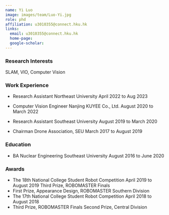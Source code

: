 ```yaml
---
name: Yi Luo
image: images/team/Luo-Yi.jpg
role: phd
affiliation: u3010355@connect.hku.hk
links:
  email: u3010355@connect.hku.hk
  home-page:  
  google-scholar:  
---
```


### Research Interests

SLAM, VIO, Computer Vision


### Work Experience

- Research Assistant Northeast University April 2022 to Aug 2023

- Computer Vision Engineer Nanjing KUYEE Co., Ltd. August 2020 to March 2022

- Research Assistant Southeast University August 2019 to March 2020

- Chairman Drone Association, SEU March 2017 to August 2019



### Education

- BA Nuclear Engineering Southeast University August 2016 to June 2020




### Awards

- The 18th National College Student Robot Competition April 2019 to August 2019 Third Prize, ROBOMASTER Finals
- First Prize, Appearance Design, ROBOMASTER Southern Division
- The 17th National College Student Robot Competition April 2018 to August 2018
- Third Prize, ROBOMASTER Finals Second Prize, Central Division

